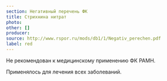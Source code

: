 ```yaml
---
section: Негативный перечень ФК
title: Стрихнина нитрат
photo:
other: []
producer:
source: http://www.rspor.ru/mods/db1/1/Negativ_perechen.pdf
label: red
---
```


Не рекомендован к медицинскому применению ФК РАМН.

Применялось для лечения всех заболеваний.
